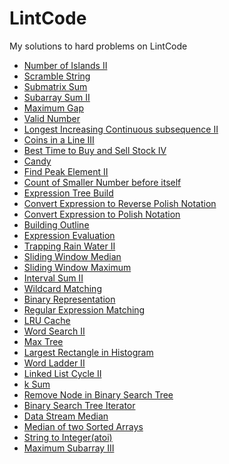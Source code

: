 # LintCode
My solutions to hard problems on LintCode

* [Number of Islands II](/src/hard/NumberIslands2.java)
* [Scramble String]()
* [Submatrix Sum](/src/hard/SubmatrixSum.java)
* [Subarray Sum II]()
* [Maximum Gap]()
* [Valid Number]()
* [Longest Increasing Continuous subsequence II]() 
* [Coins in a Line III](/src/hard/CoinsInLine.java)
* [Best Time to Buy and Sell Stock IV](/src/hard/BestTimetoBuyandSellStock4.java) 
* [Candy](/src/hard/Candy.java)
* [Find Peak Element II]()
* [Count of Smaller Number before itself](/src/hard/CountSmallerNumber.java)
* [Expression Tree Build]()
* [Convert Expression to Reverse Polish Notation](/src/hard/ExpressionConvertionEvaluation.java)
* [Convert Expression to Polish Notation](/src/hard/ExpressionConvertionEvaluation.java)
* [Building Outline]()
* [Expression Evaluation](/src/hard/ExpressionConvertionEvaluation.java)
* [Trapping Rain Water II]()
* [Sliding Window Median]()
* [Sliding Window Maximum]()
* [Interval Sum II](/src/hard/IntervalSum.java)
* [Wildcard Matching]()
* [Binary Representation](/src/hard/BinaryRepresentation.java) 
* [Regular Expression Matching]()
* [LRU Cache](/src/hard/LRUCache.java)
* [Word Search II]()
* [Max Tree]()
* [Largest Rectangle in Histogram]()
* [Word Ladder II]()
* [Linked List Cycle II]()
* [k Sum]() 
* [Remove Node in Binary Search Tree]() 
* [Binary Search Tree Iterator]()
* [Data Stream Median]()
* [Median of two Sorted Arrays]() 
* [String to Integer(atoi)]()
* [Maximum Subarray III]()
